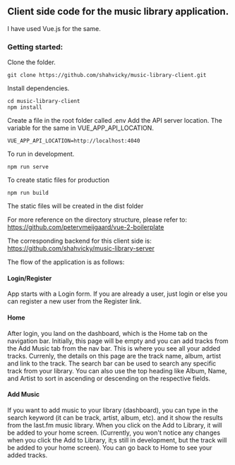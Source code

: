 ## Client side code for the music library application.
I have used Vue.js for the same. 

### Getting started:

Clone the folder.
```
git clone https://github.com/shahvicky/music-library-client.git
```

Install dependencies.
```
cd music-library-client
npm install
```
Create a file in the root folder called .env
Add the API server location. The variable for the same in VUE_APP_API_LOCATION.
```
VUE_APP_API_LOCATION=http://localhost:4040
```
To run in development.
```
npm run serve
```
To create static files for production
```
npm run build
```
The static files will be created in the dist folder

For more reference on the directory structure, please refer to:
https://github.com/petervmeijgaard/vue-2-boilerplate

The corresponding backend for this client side is: https://github.com/shahvicky/music-library-server

The flow of the application is as follows:

#### Login/Register
App starts with a Login form. If you are already a user, just login or else you can register a new user from the Register link.

#### Home
After login, you land on the dashboard, which is the Home tab on the navigation bar. 
Initially, this page will be empty and you can add tracks from the Add Music tab from the nav bar.
This is where you see all your added tracks. Currenly, the details on this page are the track name, album, artist and link to the track.
The search bar can be used to search any specific track from your library.
You can also use the top heading like Album, Name, and Artist to sort in ascending or descending on the respective fields. 

#### Add Music
If you want to add music to your library (dashboard), you can type in the search keyword (it can be track, artist, album, etc). and it show the results from the last.fm music library. When you click on the Add to Library, it will be added to your home screen. (Currently, you won't notice any changes when you click the Add to Library, it;s still in development, but the track will be added to your home screen). You can go back to Home to see your added tracks. 

